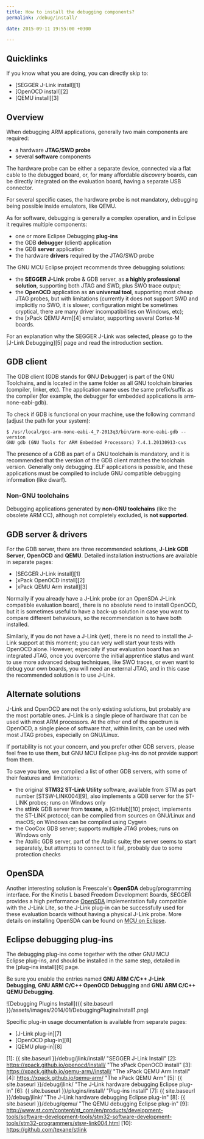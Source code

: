 ```yaml
---
title: How to install the debugging components?
permalink: /debug/install/

date: 2015-09-11 19:55:00 +0300

---
```


## Quicklinks

If you know what you are doing, you can directly skip to:

- [SEGGER J-Link install][1]
- [OpenOCD install][2]
- [QEMU install][3]

## Overview

When debugging ARM applications, generally two main components are required:

- a hardware **JTAG/SWD probe**
- several **software** components

The hardware probe can be either a separate device, connected via a flat cable to the debugged board, or, for many affordable *discovery* boards, can be directly integrated on the evaluation board, having a separate USB connector.

For several specific cases, the hardware probe is not mandatory, debugging being possible inside emulators, like QEMU.

As for software, debugging is generally a complex operation, and in Eclipse it requires multiple components:

- one or more Eclipse Debugging **plug-ins**
- the GDB **debugger** (client) application
- the GDB **server** application
- the hardware **drivers** required by the JTAG/SWD probe

The GNU MCU Eclipse project recommends three debugging solutions:

- the **SEGGER J-Link** probe & GDB server, as **a highly professional solution**, supporting both JTAG and SWD, plus SWO trace output;
- the **OpenOCD** application as **an universal tool**, supporting most cheap JTAG probes, but with limitations (currently it does not support SWD and implicitly no SWO, it is slower, configuration might be sometimes cryptical, there are many driver incompatibilities on Windows, etc);
- the [xPack QEMU Arm][4] emulator, supporting several Cortex-M boards.

For an explanation why the SEGGER J-Link was selected, please go to the [J-Link Debugging][5] page and read the introduction section.

## GDB client

The GDB client (GDB stands for **G**NU **D**e**b**ugger) is part of the GNU Toolchains, and is located in the same folder as all GNU toolchain binaries (compiler, linker, etc). The application name uses the same prefix/suffix as the compiler (for example, the debugger for embedded applications is arm-none-eabi-gdb).

To check if GDB is functional on your machine, use the following command (adjust the path for your system):

```console
$ /usr/local/gcc-arm-none-eabi-4_7-2013q3/bin/arm-none-eabi-gdb --version
GNU gdb (GNU Tools for ARM Embedded Processors) 7.4.1.20130913-cvs
```

The presence of a GDB as part of a GNU toolchain is mandatory, and it is recommended that the version of the GDB client matches the toolchain version. Generally only debugging .ELF applications is possible, and these applications must be compiled to include GNU compatible debugging information (like dwarf).

### Non-GNU toolchains

Debugging applications generated by **non-GNU toolchains** (like the obsolete ARM CC), although not completely excluded, is **not supported**.

## GDB server & drivers

For the GDB server, there are three recommended solutions, **J-Link GDB Server**,  **OpenOCD** and **QEMU**. Detailed installation instructions are available in separate pages:

- [SEGGER J-Link install][1]
- [xPack OpenOCD install][2]
- [xPack QEMU Arm install][3]

Normally if you already have a J-Link probe (or an OpenSDA J-Link compatible evaluation board), there is no absolute need to install OpenOCD, but it is sometimes useful to have a back-up solution in case you want to compare different behaviours, so the recommendation is to have both installed.

Similarly, if you do not have a J-Link (yet), there is no need to install the J-Link support at this moment; you can very well start your tests with OpenOCD alone. However, especially if your evaluation board has an integrated JTAG, once you overcome the initial apprentice status and want to use more advanced debug techniques, like SWO traces, or even want to debug your own boards, you will need an external JTAG, and in this case the recommended solution is to use J-Link.

## Alternate solutions

J-Link and OpenOCD are not the only existing solutions, but probably are the most portable ones. J-Link is a single piece of hardware that can be used with most ARM processors. At the other end of the spectrum is OpenOCD, a single piece of software that, within limits, can be used with most JTAG probes, especially on GNU/Linux.

If portability is not your concern, and you prefer other GDB servers, please feel free to use them, but GNU MCU Eclipse plug-ins do not provide support from them.

To save you time, we compiled a list of other GDB servers, with some of their features and  limitations:

- the original **STM32 ST-Link Utility** software, available from STM as part number [STSW-LINK004][9], also implements a GDB server for the ST-LINK probes; runs on Windows only
- the **stlink** GDB server from **texane**, a [GitHub][10] project, implements the ST-LINK protocol; can be compiled from sources on GNU/Linux and macOS; on Windows can be compiled using Cygwin
- the CooCox GDB server; supports multiple JTAG probes; runs on Windows only
- the Atollic GDB server, part of the Atollic suite; the server seems to start separately, but attempts to connect to it fail, probably due to some protection checks

## OpenSDA

Another interesting solution is Freescale's **OpenSDA** debug/programming interface. For the Kinetis L based Freedom Development Boards, SEGGER provides a high performance [OpenSDA](https://www.segger.com/products/debug-probes/j-link/models/other-j-links/opensda-sda-v2/) implementation fully compatible with the J-Link Lite, so the J-Link plug-in can be successfully used for these evaluation boards without having a physical J-Link probe. More details on installing OpenSDA can be found on [MCU on Eclipse](http://mcuoneclipse.com/2013/05/16/freedom-board-with-segger-opensda-debug-firmware/).

## Eclipse debugging plug-ins

The debugging plug-ins come together with the other GNU MCU Eclipse plug-ins, and should be installed in the same step, detailed in the [plug-ins install][6] page.

Be sure you enable the entries named **GNU ARM C/C++ J-Link Debugging**, **GNU ARM C/C++ OpenOCD Debugging** and **GNU ARM C/C++ QEMU Debugging**.

![Debugging Plugins Install]({{ site.baseurl }}/assets/images/2014/01/DebuggingPluginsInstall1.png)

Specific plug-in usage documentation is available from separate pages:

- [J-Link plug-in][7]
- [OpenOCD plug-in][8]
- [QEMU plug-in][8]

 [1]: {{ site.baseurl }}/debug/jlink/install/ "SEGGER J-Link Install"
 [2]: https://xpack.github.io/openocd/install/ "The xPack OpenOCD install"
 [3]: https://xpack.github.io/qemu-arm//install/ "The xPack QEMU Arm Install"
 [4]: https://xpack.github.io/qemu-arm/ "The xPack QEMU Arm"
 [5]: {{ site.baseurl }}/debug/jlink/ "The J-Link hardware debugging Eclipse plug-in"
 [6]: {{ site.baseurl }}/plugins/install/ "Plug-ins install"
 [7]: {{ site.baseurl }}/debug/jlink/ "The J-Link hardware debugging Eclipse plug-in"
 [8]: {{ site.baseurl }}/debug/qemu/ "The QEMU debugging Eclipse plug-in"
 [9]: http://www.st.com/content/st_com/en/products/development-tools/software-development-tools/stm32-software-development-tools/stm32-programmers/stsw-link004.html
 [10]: https://github.com/texane/stlink
